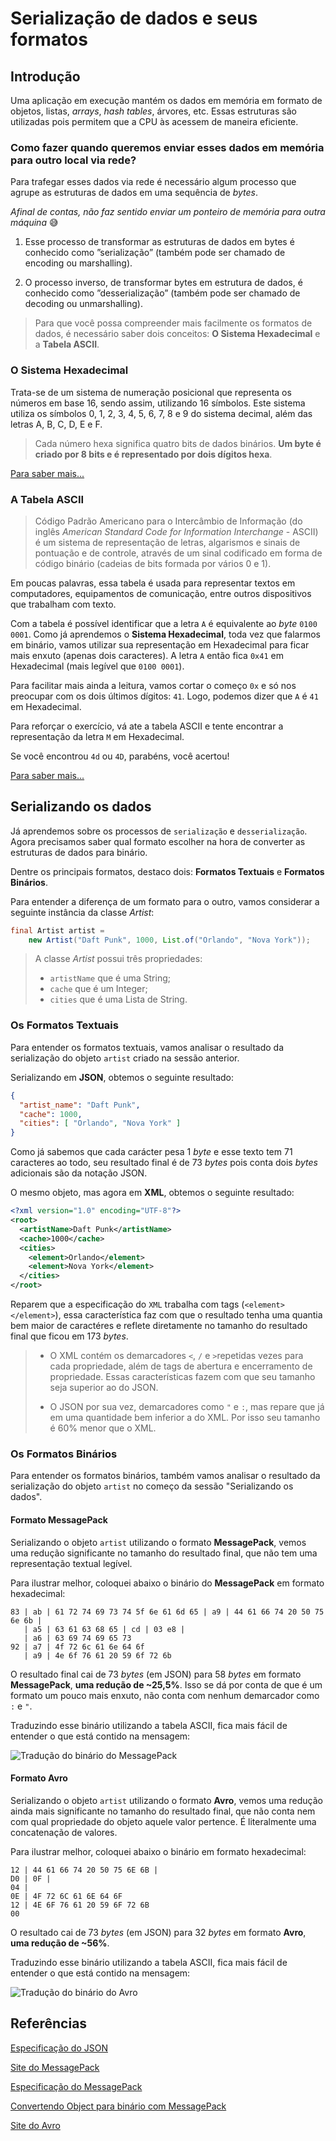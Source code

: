 # Serialização de dados e seus formatos

## Introdução
Uma aplicação em execução mantém os dados em memória em formato de objetos, listas, *arrays*, *hash tables*, árvores, etc.
Essas estruturas são utilizadas pois permitem que a CPU às acessem de maneira eficiente.

### Como fazer quando queremos enviar esses dados em memória para outro local via rede?

Para trafegar esses dados via rede é necessário algum processo que agrupe as estruturas de dados em uma sequência de *bytes*.

*Afinal de contas, não faz sentido enviar um ponteiro de memória para outra máquina* 😅

1. Esse processo de transformar as estruturas de dados em bytes é conhecido como ”serialização” (também pode ser chamado de encoding ou marshalling).
  

2. O processo inverso, de transformar bytes em estrutura de dados, é conhecido como ”desserialização” (também pode ser chamado de decoding ou unmarshalling).


>Para que você possa compreender mais facilmente os formatos de dados, 
é necessário saber dois conceitos: **O Sistema Hexadecimal** e a **Tabela ASCII**.

### O Sistema Hexadecimal

Trata-se de um sistema de numeração posicional que representa os números em base 16, sendo assim, utilizando 16 símbolos.
Este sistema utiliza os símbolos 0, 1, 2, 3, 4, 5, 6, 7, 8 e 9 do sistema decimal, além das letras A, B, C, D, E e F.

>Cada número hexa significa quatro bits de dados binários. **Um byte é criado por 8 bits e é representado por dois dígitos hexa**.
>
[Para saber mais...](https://canaltech.com.br/produtos/O-que-e-sistema-hexadecimal/)

### A Tabela ASCII

> Código Padrão Americano para o Intercâmbio de Informação (do inglês *American Standard Code for Information Interchange* - ASCII)
é um sistema de representação de letras, algarismos e sinais de pontuação e de controle, através de um sinal codificado em forma de código binário
(cadeias de bits formada por vários 0 e 1).

Em poucas palavras, essa tabela é usada para representar textos em computadores, equipamentos de comunicação, entre outros dispositivos que trabalham com texto.

Com a tabela é possível identificar que a letra `A` é equivalente ao *byte* `0100 0001`. Como já aprendemos o **Sistema Hexadecimal**, 
toda vez que falarmos em binário, vamos utilizar sua representação em Hexadecimal para ficar mais enxuto (apenas dois caracteres).
A letra `A` então fica `0x41` em Hexadecimal (mais legível que `0100 0001`).

Para facilitar mais ainda a leitura, vamos cortar o começo `0x` e só nos preocupar com os dois últimos dígitos: `41`.
Logo, podemos dizer que `A` é `41` em Hexadecimal.

Para reforçar o exercício, vá ate a tabela ASCII e tente encontrar a representação da letra `M`
em Hexadecimal.

Se você encontrou `4d` ou `4D`, parabéns, você acertou!

[Para saber mais...](https://pt.wikipedia.org/wiki/ASCII)

## Serializando os dados

Já aprendemos sobre os processos de `serialização` e `desserialização`. 
Agora precisamos saber qual formato escolher na hora de converter as estruturas de dados para binário.

Dentre os principais formatos, destaco dois: **Formatos Textuais** e **Formatos Binários**.


Para entender a diferença de um formato para o outro, vamos considerar a seguinte instância da classe *Artist*:
```java
final Artist artist = 
    new Artist("Daft Punk", 1000, List.of("Orlando", "Nova York"));
```

> A classe *Artist* possui três propriedades:
>- `artistName` que é uma String;
>- `cache` que é um Integer;
>- `cities` que é uma Lista de String.

### Os Formatos Textuais

Para entender os formatos textuais, vamos analisar o resultado da serialização do objeto `artist` criado na sessão anterior.

Serializando em **JSON**, obtemos o seguinte resultado:
```json
{
  "artist_name": "Daft Punk",
  "cache": 1000,
  "cities": [ "Orlando", "Nova York" ]
}
```

Como já sabemos que cada carácter pesa 1 *byte* e esse texto tem 71 caracteres ao todo, 
seu resultado final é de 73 *bytes* pois conta dois *bytes* adicionais são da notação JSON.

O mesmo objeto, mas agora em **XML**, obtemos o seguinte resultado:
```xml
<?xml version="1.0" encoding="UTF-8"?>
<root>
  <artistName>Daft Punk</artistName>
  <cache>1000</cache>
  <cities>
    <element>Orlando</element>
    <element>Nova York</element>
  </cities>
</root>
```

Reparem que a especificação do `XML` trabalha com tags (`<element></element>`), essa característica faz
com que o resultado tenha uma quantia bem maior de caractéres e reflete diretamente no tamanho 
do resultado final que ficou em 173 *bytes*.


>- O XML contém os demarcadores `<`, `/` e `>`repetidas vezes para cada propriedade, além de tags de abertura e encerramento de propriedade.
Essas características fazem com que seu tamanho seja superior ao do JSON.
> 
> 
>- O JSON por sua vez, demarcadores como `"` e `:`, mas repare que já em uma quantidade bem inferior a do XML.
Por isso seu tamanho é 60% menor que o XML.

### Os Formatos Binários

Para entender os formatos binários, também vamos analisar o resultado da serialização do objeto `artist` no começo da sessão "Serializando os dados".

#### Formato MessagePack

Serializando o objeto `artist` utilizando o formato **MessagePack**, 
vemos uma redução significante no tamanho do resultado final,
que não tem uma representação textual legível.

Para ilustrar melhor, coloquei abaixo o binário do **MessagePack** em formato hexadecimal:
```
83 | ab | 61 72 74 69 73 74 5f 6e 61 6d 65 | a9 | 44 61 66 74 20 50 75 6e 6b |
   | a5 | 63 61 63 68 65 | cd | 03 e8 |
   | a6 | 63 69 74 69 65 73
92 | a7 | 4f 72 6c 61 6e 64 6f
   | a9 | 4e 6f 76 61 20 59 6f 72 6b
```

O resultado final cai de 73 *bytes* (em JSON) para 58 *bytes* em formato **MessagePack**, **uma redução de ~25,5%**.
Isso se dá por conta de que é um formato um pouco mais enxuto, não conta com nenhum demarcador como `:` e `"`.

Traduzindo esse binário utilizando a tabela ASCII, fica mais fácil de entender o que está contido na mensagem:

![Tradução do binário do MessagePack](docs/MessagePack-whiteboard.jpg)

#### Formato Avro

Serializando o objeto `artist` utilizando o formato **Avro**,
vemos uma redução ainda mais significante no tamanho do resultado final,
que não conta nem com qual propriedade do objeto aquele valor pertence.
É literalmente uma concatenação de valores.

Para ilustrar melhor, coloquei abaixo o binário em formato hexadecimal:
```
12 | 44 61 66 74 20 50 75 6E 6B |
D0 | 0F |
04 |
0E | 4F 72 6C 61 6E 64 6F
12 | 4E 6F 76 61 20 59 6F 72 6B
00
```
O resultado cai de 73 *bytes* (em JSON) para 32 *bytes* em formato **Avro**, **uma redução de ~56%**.

Traduzindo esse binário utilizando a tabela ASCII, fica mais fácil de entender o que está contido na mensagem:

![Tradução do binário do Avro](docs/Avro-whiteboard.jpg)

## Referências

[Especificação do JSON](https://www.json.org/json-pt.html)

[Site do MessagePack](https://msgpack.org/)

[Especificação do MessagePack](https://github.com/msgpack/msgpack/blob/master/spec.md)

[Convertendo Object para binário com MessagePack](https://github.com/msgpack/msgpack-java/blob/develop/msgpack-jackson/README.md)

[Site do Avro](https://avro.apache.org/)
